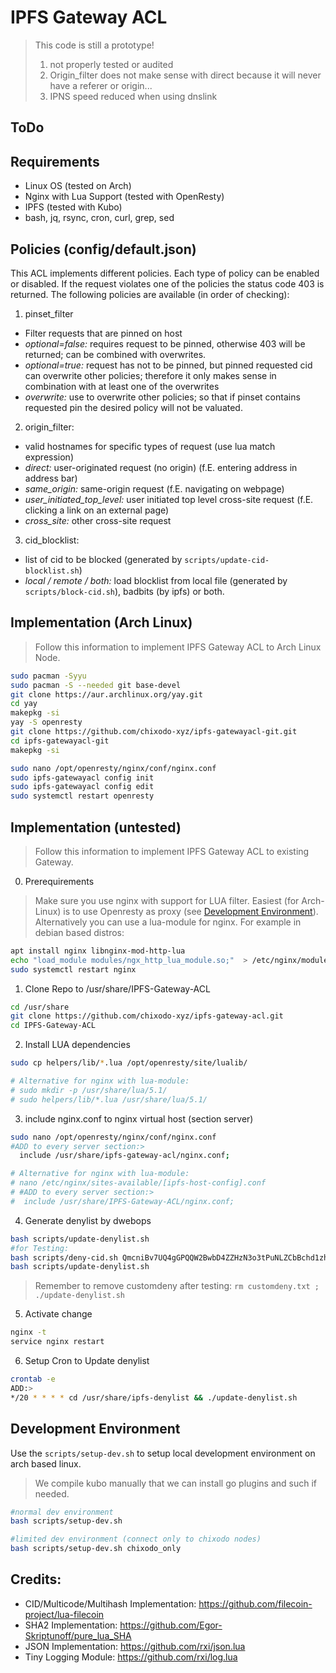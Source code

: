 # IPFS Gateway ACL

>This code is still a prototype! 
>1. not properly tested or audited
>2. Origin_filter does not make sense with direct because it will never have a referer or origin...
>3. IPNS speed reduced when using dnslink

## ToDo


## Requirements

- Linux OS (tested on Arch)
- Nginx with Lua Support (tested with OpenResty)
- IPFS (tested with Kubo)
- bash, jq, rsync, cron, curl, grep, sed

## Policies (config/default.json)

This ACL implements different policies. Each type of policy can be enabled or disabled. If the request violates one of the policies the status code 403 is returned. The following policies are available (in order of checking):

1. pinset_filter
  - Filter requests that are pinned on host
  - *optional=false:* requires request to be pinned, otherwise 403 will be returned; can be combined with overwrites.
  - *optional=true:* request has not to be pinned, but pinned requested cid can overwrite other policies; therefore it only makes sense in combination with at least one of the overwrites
  - *overwrite:* use to overwrite other policies; so that if pinset contains requested pin the desired policy will not be valuated.
2. origin_filter: 
  - valid hostnames for specific types of request (use lua match expression)
  - *direct:* user-originated request (no origin) (f.E. entering address in address bar)
  - *same_origin:* same-origin request (f.E. navigating on webpage)
  - *user_initiated_top_level:* user initiated top level cross-site request (f.E. clicking a link on an external page)
  - *cross_site:* other cross-site request
3. cid_blocklist: 
  - list of cid to be blocked (generated by `scripts/update-cid-blocklist.sh`)
  - *local / remote / both:* load blocklist from local file (generated by `scripts/block-cid.sh`), badbits (by ipfs) or both.
  
## Implementation (Arch Linux)

>Follow this information to implement IPFS Gateway ACL to Arch Linux Node.

```bash
sudo pacman -Syyu
sudo pacman -S --needed git base-devel
git clone https://aur.archlinux.org/yay.git
cd yay
makepkg -si
yay -S openresty
git clone https://github.com/chixodo-xyz/ipfs-gatewayacl-git.git
cd ipfs-gatewayacl-git
makepkg -si

sudo nano /opt/openresty/nginx/conf/nginx.conf
sudo ipfs-gatewayacl config init
sudo ipfs-gatewayacl config edit
sudo systemctl restart openresty
```

## Implementation (untested)

>Follow this information to implement IPFS Gateway ACL to existing Gateway.

0. Prerequirements

>Make sure you use nginx with support for LUA filter. Easiest (for Arch-Linux) is to use Openresty as proxy (see [Development Environment](#development-environment)). Alternatively you can use a lua-module for nginx. For example in debian based distros:

```bash
apt install nginx libnginx-mod-http-lua
echo "load_module modules/ngx_http_lua_module.so;"  > /etc/nginx/modules-enabled/50-mod-http-lua.conf
sudo systemctl restart nginx
```

1. Clone Repo to /usr/share/IPFS-Gateway-ACL

```bash
cd /usr/share
git clone https://github.com/chixodo-xyz/ipfs-gateway-acl.git
cd IPFS-Gateway-ACL
```

2. Install LUA dependencies

```bash
sudo cp helpers/lib/*.lua /opt/openresty/site/lualib/

# Alternative for nginx with lua-module:
# sudo mkdir -p /usr/share/lua/5.1/
# sudo helpers/lib/*.lua /usr/share/lua/5.1/
```


3. include nginx.conf to nginx virtual host (section server)

```bash
sudo nano /opt/openresty/nginx/conf/nginx.conf
#ADD to every server section:>
  include /usr/share/ipfs-gateway-acl/nginx.conf;

# Alternative for nginx with lua-module:
# nano /etc/nginx/sites-available/[ipfs-host-config].conf
# #ADD to every server section:>
#  include /usr/share/IPFS-Gateway-ACL/nginx.conf;
```

4. Generate denylist by dwebops 

```bash
bash scripts/update-denylist.sh
#for Testing: 
bash scripts/deny-cid.sh QmcniBv7UQ4gGPQQW2BwbD4ZZHzN3o3tPuNLZCbBchd1zh
bash scripts/update-denylist.sh
```

>Remember to remove customdeny after testing: `rm customdeny.txt ; ./update-denylist.sh`

5. Activate change

```bash
nginx -t
service nginx restart
```

6. Setup Cron to Update denylist
```bash
crontab -e
ADD:>
*/20 * * * * cd /usr/share/ipfs-denylist && ./update-denylist.sh
```


## Development Environment

Use the `scripts/setup-dev.sh` to setup local development environment on arch based linux.

>We compile kubo manually that we can install go plugins and such if needed.

```bash
#normal dev environment
bash scripts/setup-dev.sh

#limited dev environment (connect only to chixodo nodes)
bash scripts/setup-dev.sh chixodo_only
```


## Credits:

- CID/Multicode/Multihash Implementation: https://github.com/filecoin-project/lua-filecoin
- SHA2 Implementation: https://github.com/Egor-Skriptunoff/pure_lua_SHA
- JSON Implementation: https://github.com/rxi/json.lua
- Tiny Logging Module: https://github.com/rxi/log.lua